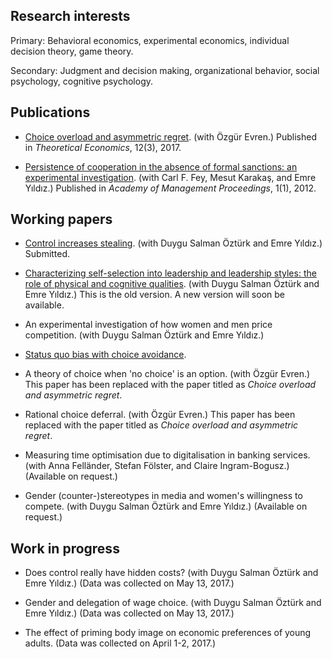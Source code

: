 ## Research interests

Primary: Behavioral economics, experimental economics, individual decision theory, game theory.

Secondary: Judgment and decision making, organizational behavior, social psychology, cognitive psychology.

## Publications

- [Choice overload and asymmetric regret](https://econtheory.org/ojs/index.php/te/article/viewFile/20171029/18835/554). (with Özgür Evren.) Published in _Theoretical Economics_, 12(3), 2017.

- [Persistence of cooperation in the absence of formal sanctions: an experimental investigation](https://goo.gl/ZqqCdp). (with Carl F. Fey, Mesut Karakaş, and Emre Yıldız.) Published in _Academy of Management Proceedings_, 1(1), 2012.

## Working papers

- [Control increases stealing](https://goo.gl/Ng1RvZ). (with Duygu Salman Öztürk and Emre Yıldız.) Submitted.

- [Characterizing self-selection into leadership and leadership styles: the role of physical and cognitive qualities](https://goo.gl/yZTXQ5). (with Duygu Salman Öztürk and Emre Yıldız.) This is the old version. A new version will soon be available.

- An experimental investigation of how women and men price competition. (with Duygu Salman Öztürk and Emre Yıldız.)  

- [Status quo bias with choice avoidance](https://goo.gl/AfWKVD).

- A theory of choice when 'no choice' is an option. (with Özgür Evren.) This paper has been replaced with the paper titled as _Choice overload and asymmetric regret_.

- Rational choice deferral. (with Özgür Evren.) This paper has been replaced with the paper titled as _Choice overload and asymmetric regret_.

- Measuring time optimisation due to digitalisation in banking services. (with Anna Felländer, Stefan Fölster, and Claire Ingram-Bogusz.) (Available on request.)

- Gender (counter-)stereotypes in media and women's willingness to compete. (with Duygu Salman Öztürk and Emre Yıldız.) (Available on request.)

## Work in progress

- Does control really have hidden costs? (with Duygu Salman Öztürk and Emre Yıldız.) (Data was collected on May 13, 2017.)

- Gender and delegation of wage choice. (with Duygu Salman Öztürk and Emre Yıldız.) (Data was collected on May 13, 2017.)

- The effect of priming body image on economic preferences of young adults. (Data was collected on April 1-2, 2017.)
